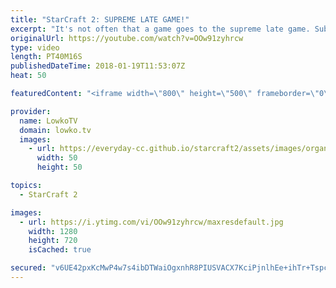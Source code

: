 ```yaml
---
title: "StarCraft 2: SUPREME LATE GAME!"
excerpt: "It's not often that a game goes to the supreme late game. Subscribe for more videos: http://lowko.tv/youtube ByuN vs Reynor: https://www.youtube.com/watch?v=YpCHlPQRX1c  This is a professional match of StarCraft 2 between ByuN and Snute. Both players decide to open up rather aggressively but eventually"
originalUrl: https://youtube.com/watch?v=OOw91zyhrcw
type: video
length: PT40M16S
publishedDateTime: 2018-01-19T11:53:07Z
heat: 50

featuredContent: "<iframe width=\"800\" height=\"500\" frameborder=\"0\" src=\"https://www.youtube.com/embed/OOw91zyhrcw\" allow=\"accelerometer; autoplay; encrypted-media; gyroscope; picture-in-picture\" allowfullscreen></iframe>"

provider:
  name: LowkoTV
  domain: lowko.tv
  images:
    - url: https://everyday-cc.github.io/starcraft2/assets/images/organizations/lowko.tv-50x50.jpg
      width: 50
      height: 50

topics:
  - StarCraft 2

images:
  - url: https://i.ytimg.com/vi/OOw91zyhrcw/maxresdefault.jpg
    width: 1280
    height: 720
    isCached: true

secured: "v6UE42pxKcMwP4w7s4ibDTWaiOgxnhR8PIUSVACX7KciPjnlhEe+ihTr+TspcsOShX65flqrnBtPyLwI5Rr5htN0/etR6GEGhjedw09i21yipszF2y2hTIaXd9CNesZvaG6nxoazhhy4YrYHrU9E50HACF3OtD5lbnqKwaR4c8G6KENwjvKvTZGg2HTGIavWhOSojbnwP2FKkLdU6lVlE3Yr+cKWQFtoeu2Ww/D2yAFBX+H6Jl/x/aAjhYCvyaybnfZTPR3keBr69KwxbZ3Tzq9djqikbAnak3Paq39kYX4dhcv8KRmVYCpaj/rVCA9AxFUB2rABpWdwkJK1ciEzveJviJt0BDj95ja6df/wi+SzjZbQWMbHeD87LS4rBaweTLFx4Vv+vFaqXcVBbVEupg+qEoDbMKTPez7TUWllW6Wh8smsiJ2bawAW2cbBBUeg;O4lsTypY8VM/bKPDdFdHbw=="
---
```


